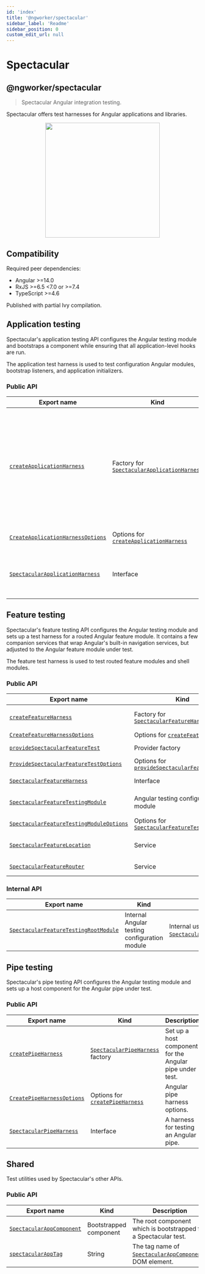 ```yaml
---
id: 'index'
title: '@ngworker/spectacular'
sidebar_label: 'Readme'
sidebar_position: 0
custom_edit_url: null
---
```


# Spectacular

## @ngworker/spectacular

> Spectacular Angular integration testing.

Spectacular offers test harnesses for Angular applications and libraries.

<p align="center">
 <img width="300" height="300" src="https://cdn.jsdelivr.net/gh/ngworker/ngworker@main/packages/spectacular/src/assets/logo.png" />
</p>

## Compatibility

Required peer dependencies:

- Angular >=14.0
- RxJS >=6.5 \<7.0 or >=7.4
- TypeScript >=4.6

Published with partial Ivy compilation.

## Application testing

Spectacular's application testing API configures the Angular testing module and
bootstraps a component while ensuring that all application-level hooks are run.

The application test harness is used to test configuration Angular modules,
bootstrap listeners, and application initializers.

### Public API

| Export name                                                                       | Kind                                                                                         | Description                                                                                                                                                       |
| --------------------------------------------------------------------------------- | -------------------------------------------------------------------------------------------- | ----------------------------------------------------------------------------------------------------------------------------------------------------------------- |
| [`createApplicationHarness`](./modules.md#createapplicationharness)               | Factory for [`SpectacularApplicationHarness`](./interfaces/SpectacularApplicationHarness.md) | Bootstrap a Spectacular application with the specified metadata. Useful to test configuration Angular modules, bootstrap listeners, and application initializers. |
| [`CreateApplicationHarnessOptions`](./modules.md#createapplicationharnessoptions) | Options for [`createApplicationHarness`](./modules.md#createapplicationharness)              | Application harness options.                                                                                                                                      |
| [`SpectacularApplicationHarness`](./interfaces/SpectacularApplicationHarness.md)  | Interface                                                                                    | A harness for testing application-level software artifacts.                                                                                                       |

## Feature testing

Spectacular's feature testing API configures the Angular testing module and sets
up a test harness for a routed Angular feature module. It contains a few
companion services that wrap Angular's built-in navigation services, but
adjusted to the Angular feature module under test.

The feature test harness is used to test routed feature modules and shell
modules.

### Public API

| Export name                                                                                        | Kind                                                                                          | Description                                                                                                                                                                                                         |
| -------------------------------------------------------------------------------------------------- | --------------------------------------------------------------------------------------------- | ------------------------------------------------------------------------------------------------------------------------------------------------------------------------------------------------------------------- |
| [`createFeatureHarness`](./modules.md#createfeatureharness)                                        | Factory for [`SpectacularFeatureHarness`](./interfaces/SpectacularFeatureHarness.md)          | Configure [`SpectacularFeatureTestingModule`](./classes/SpectacularFeatureTestingModule.md), bootstrap [`SpectacularAppComponent`](./classes/SpectacularAppComponent.md) and navigate to the default feature route. |
| [`CreateFeatureHarnessOptions`](./interfaces/CreateFeatureHarnessOptions.md)                       | Options for [`createFeatureHarness`](./modules.md#createfeatureharness)                       | Feature harness options.                                                                                                                                                                                            |
| [`provideSpectacularFeatureTest`](./modules.md#providespectacularfeaturetest)                      | Provider factory                                                                              | Configure [`SpectacularFeatureLocation`](./classes/SpectacularFeatureLocation.md) and [`SpectacularFeatureRouter`](./classes/SpectacularFeatureRouter.md)                                                           |
| [`ProvideSpectacularFeatureTestOptions`](./interfaces/ProvideSpectacularFeatureTestOptions.md)     | Options for [`provideSpectacularFeatureTest`](./modules.md#providespectacularfeaturetest)     | Spectacular feature test options.                                                                                                                                                                                   |
| [`SpectacularFeatureHarness`](./interfaces/SpectacularFeatureHarness.md)                           | Interface                                                                                     | A harness for testing an Angular feature module.                                                                                                                                                                    |
| [`SpectacularFeatureTestingModule`](./classes/SpectacularFeatureTestingModule.md)                  | Angular testing configuration module                                                          | Configure the [`RouterTestingModule`](https://v14.angular.io/api/router/testing/RouterTestingModule) and provide Spectactular services for testing feature modules.                                                 |
| [`SpectacularFeatureTestingModuleOptions`](./interfaces/SpectacularFeatureTestingModuleOptions.md) | Options for [`SpectacularFeatureTestingModule`](./classes/SpectacularFeatureTestingModule.md) | Feature testing options for [`SpectacularFeatureTestingModule.withFeature`](./classes/SpectacularFeatureTestingModule.md#withfeature).                                                                              |
| [`SpectacularFeatureLocation`](./classes/SpectacularFeatureLocation.md)                            | Service                                                                                       | A subset of Angular's [`Location`](https://v14.angular.io/api/common/Location) service adjusted to the Angular feature module under test.                                                                           |
| [`SpectacularFeatureRouter`](./classes/SpectacularFeatureRouter.md)                                | Service                                                                                       | A subset of Angular's [`Router`](https://v14.angular.io/api/router/Router) service adjusted to the Angular feature module under test.                                                                               |

### Internal API

| Export name                                                                               | Kind                                          | Description                                                                                                                           |
| ----------------------------------------------------------------------------------------- | --------------------------------------------- | ------------------------------------------------------------------------------------------------------------------------------------- |
| [`SpectacularFeatureTestingRootModule`](./classes/SpectacularFeatureTestingRootModule.md) | Internal Angular testing configuration module | Internal use only. Used by [`SpectacularFeatureTestingModule.withFeature`](./classes/SpectacularFeatureTestingModule.md#withfeature). |

## Pipe testing

Spectacular's pipe testing API configures the Angular testing module and sets up
a host component for the Angular pipe under test.

### Public API

| Export name                                                            | Kind                                                                    | Description                                              |
| ---------------------------------------------------------------------- | ----------------------------------------------------------------------- | -------------------------------------------------------- |
| [`createPipeHarness`](./modules.md#createpipeharness)                  | [`SpectacularPipeHarness`](./classes/SpectacularPipeHarness.md) factory | Set up a host component for the Angular pipe under test. |
| [`CreatePipeHarnessOptions`](./interfaces/CreatePipeHarnessOptions.md) | Options for [`createPipeHarness`](./modules.md#createpipeharness)       | Angular pipe harness options.                            |
| [`SpectacularPipeHarness`](./classes/SpectacularPipeHarness.md)        | Interface                                                               | A harness for testing an Angular pipe.                   |

## Shared

Test utilities used by Spectacular's other APIs.

### Public API

| Export name                                                       | Kind                   | Description                                                                                     |
| ----------------------------------------------------------------- | ---------------------- | ----------------------------------------------------------------------------------------------- |
| [`SpectacularAppComponent`](./classes/SpectacularAppComponent.md) | Bootstrapped component | The root component which is bootstrapped for a Spectacular test.                                |
| [`spectacularAppTag`](./modules.md#spectacularapptag)             | String                 | The tag name of [`SpectacularAppComponent`](./classes/SpectacularAppComponent.md)s DOM element. |
